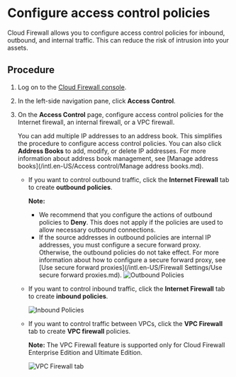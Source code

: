 # Configure access control policies

Cloud Firewall allows you to configure access control policies for inbound, outbound, and internal traffic. This can reduce the risk of intrusion into your assets.

## Procedure

1.  Log on to the [Cloud Firewall console](https://yundun.console.aliyun.com/?p=cfwnext).
2.  In the left-side navigation pane, click **Access Control**.
3.  On the **Access Control** page, configure access control policies for the Internet firewall, an internal firewall, or a VPC firewall.

    You can add multiple IP addresses to an address book. This simplifies the procedure to configure access control policies. You can also click **Address Books** to add, modify, or delete IP addresses. For more information about address book management, see [Manage address books](/intl.en-US/Access control/Manage address books.md).

    -   If you want to control outbound traffic, click the **Internet Firewall** tab to create **outbound policies**.

        **Note:**

        -   We recommend that you configure the actions of outbound policies to **Deny**. This does not apply if the policies are used to allow necessary outbound connections.
        -   If the source addresses in outbound policies are internal IP addresses, you must configure a secure forward proxy. Otherwise, the outbound policies do not take effect. For more information about how to configure a secure forward proxy, see [Use secure forward proxies](/intl.en-US/Firewall Settings/Use secure forward proxies.md).
        ![Outbound Policies](https://static-aliyun-doc.oss-accelerate.aliyuncs.com/assets/img/en-US/1671303261/p263065.png)

    -   If you want to control inbound traffic, click the **Internet Firewall** tab to create **inbound policies**.

        ![Inbound Policies](https://static-aliyun-doc.oss-accelerate.aliyuncs.com/assets/img/en-US/1671303261/p263069.png)

    -   If you want to control traffic between VPCs, click the **VPC Firewall** tab to create **VPC firewall** policies.

        **Note:** The VPC Firewall feature is supported only for Cloud Firewall Enterprise Edition and Ultimate Edition.

        ![VPC Firewall tab](https://static-aliyun-doc.oss-accelerate.aliyuncs.com/assets/img/en-US/1671303261/p263071.png)


